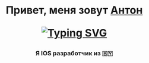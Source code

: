 <h1 align="center">Привет, меня зовут <a href="https://t.me/+375336886070">Антон</a> 
  
 <a href="https://git.io/typing-svg"><img src="https://readme-typing-svg.demolab.com?font=Fira+Code&pause=1000&center=true&vCenter=true&random=false&width=435&lines=%D0%AF+IOS+%D1%80%D0%B0%D0%B7%D1%80%D0%B0%D0%B1%D0%BE%D1%82%D1%87%D0%B8%D0%BA+%D0%B8%D0%B7+%D0%91%D0%B5%D0%BB%D0%B0%D1%80%D1%83%D1%81%D0%B8" alt="Typing SVG" /></a>
<h3 align="center">Я IOS разработчик из 🇧🇾</h3>
